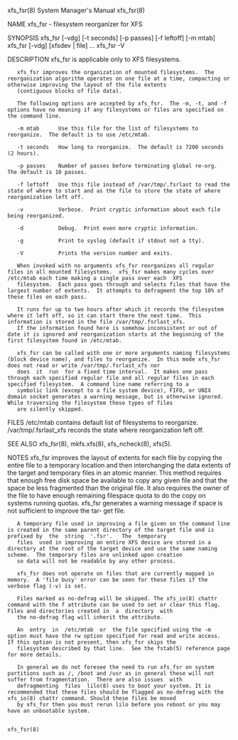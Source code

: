 xfs_fsr(8)                                                                          System Manager's Manual                                                                          xfs_fsr(8)

NAME
       xfs_fsr - filesystem reorganizer for XFS

SYNOPSIS
       xfs_fsr [-vdg] [-t seconds] [-p passes] [-f leftoff] [-m mtab]
       xfs_fsr [-vdg] [xfsdev | file] ...
       xfs_fsr -V

DESCRIPTION
       xfs_fsr is applicable only to XFS filesystems.

       xfs_fsr improves the organization of mounted filesystems.  The reorganization algorithm operates on one file at a time, compacting or otherwise improving the layout of the file extents
       (contiguous blocks of file data).

       The following options are accepted by xfs_fsr.  The -m, -t, and -f options have no meaning if any filesystems or files are specified on the command line.

       -m mtab      Use this file for the list of filesystems to reorganize.  The default is to use /etc/mtab.

       -t seconds   How long to reorganize.  The default is 7200 seconds (2 hours).

       -p passes    Number of passes before terminating global re-org.  The default is 10 passes.

       -f leftoff   Use this file instead of /var/tmp/.fsrlast to read the state of where to start and as the file to store the state of where reorganization left off.

       -v           Verbose.  Print cryptic information about each file being reorganized.

       -d           Debug.  Print even more cryptic information.

       -g           Print to syslog (default if stdout not a tty).

       -V           Prints the version number and exits.

       When invoked with no arguments xfs_fsr reorganizes all regular files in all mounted filesystems.  xfs_fsr makes many cycles over /etc/mtab each time making a single pass over each  XFS
       filesystem.  Each pass goes through and selects files that have the largest number of extents.  It attempts to defragment the top 10% of these files on each pass.

       It runs for up to two hours after which it records the filesystem where it left off, so it can start there the next time.  This information is stored in the file /var/tmp/.fsrlast_xfs.
       If the information found here is somehow inconsistent or out of date it is ignored and reorganization starts at the beginning of the first filesystem found in /etc/mtab.

       xfs_fsr can be called with one or more arguments naming filesystems (block device name), and files to reorganize.  In this mode xfs_fsr does not read or write /var/tmp/.fsrlast_xfs nor
       does  it  run  for a fixed time interval.  It makes one pass through each specified regular file and all regular files in each specified filesystem.  A command line name referring to a
       symbolic link (except to a file system device), FIFO, or UNIX domain socket generates a warning message, but is otherwise ignored.  While traversing the filesystem these types of files
       are silently skipped.

FILES
       /etc/mtab            contains default list of filesystems to reorganize.
       /var/tmp/.fsrlast_xfs
                            records the state where reorganization left off.

SEE ALSO
       xfs_fsr(8), mkfs.xfs(8), xfs_ncheck(8), xfs(5).

NOTES
       xfs_fsr  improves the layout of extents for each file by copying the entire file to a temporary location and then interchanging the data extents of the target and temporary files in an
       atomic manner.  This method requires that enough free disk space be available to copy any given file and that the space be less fragmented than the original file.  It also requires the
       owner of the file to have enough remaining filespace quota to do the copy on systems running quotas.  xfs_fsr generates a warning message if space is not sufficient to improve the tar‐
       get file.

       A temporary file used in improving a file given on the command line is created in the same parent directory of the target file and is prefixed by  the  string  '.fsr'.   The  temporary
       files  used in improving an entire XFS device are stored in a directory at the root of the target device and use the same naming scheme.  The temporary files are unlinked upon creation
       so data will not be readable by any other process.

       xfs_fsr does not operate on files that are currently mapped in memory.  A 'file busy' error can be seen for these files if the verbose flag (-v) is set.

       Files marked as no-defrag will be skipped. The xfs_io(8) chattr command with the f attribute can be used to set or clear this flag. Files and directories created in  a  directory  with
       the no-defrag flag will inherit the attribute.

       An  entry  in  /etc/mtab  or  the file specified using the -m option must have the rw option specified for read and write access.  If this option is not present, then xfs_fsr skips the
       filesystem described by that line.  See the fstab(5) reference page for more details.

       In general we do not foresee the need to run xfs_fsr on system partitions such as /, /boot and /usr as in general these will not suffer from fragmentation.  There are also issues  with
       defragmenting  files  lilo(8) uses to boot your system. It is recommended that these files should be flagged as no-defrag with the xfs_io(8) chattr command. Should these files be moved
       by xfs_fsr then you must rerun lilo before you reboot or you may have an unbootable system.

                                                                                                                                                                                     xfs_fsr(8)
